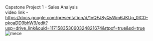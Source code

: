 Capstone Project 1 - Sales Analysis<br/>
video link - https://docs.google.com/presentation/d/1nQFJ8yQsWm6JKUp_0lCD-pkoaDD9bhW9/edit?usp=drive_link&ouid=117158353060324821674&rtpof=true&sd=true
![mece](https://github.com/prabhapareek/Capstone_Project_Sales_Analysis/assets/142019766/d51aa430-70c7-4009-a263-daffc0b14bcf)
